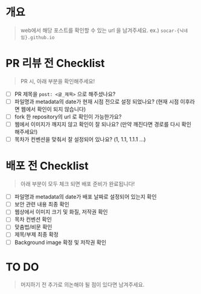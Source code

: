# 개요
> web에서 해당 포스트를 확인할 수 있는 url 을 남겨주세요.
ex.) `socar-{닉네임}.github.io`

# PR 리뷰 전 Checklist

> PR 시, 아래 부분을 확인해주세요! 

- [ ] PR 제목을 `post: <글_제목>` 으로 해주셨나요? 
- [ ] 파일명과 metadata의 date가 현재 시점 전으로 설정 되었나요? (현재 시점 이후라면 웹에서 확인이 되지 않습니다)
- [ ] fork 한 repository의 url 로 확인이 가능한가요?  
- [ ] 웹에서 이미지가 깨지지 않고 확인이 잘 되나요? (만약 깨진다면 경로를 다시 확인해주세요!)
- [ ] 목차가 컨벤션을 맞춰서 잘 설정되어 있나요? (1, 1.1, 1.1.1 ...)

# 배포 전 Checklist

> 아래 부분이 모두 체크 되면 배포 준비가 완료됩니다!

- [ ] 파일명과 metadata의 date가 배포 날짜로 설정되어 있는지 확인
- [ ] 보안 관련 내용 최종 확인
- [ ] 웹상에서 이미지 크기 및 화질, 저작권 확인
- [ ] 목차 컨벤션 확인 
- [ ] 맞춤법/비문 확인
- [ ] 제목/부제 최종 확정
- [ ] Background image 확정 및 저작권 확인

# TO DO 
> 머지하기 전 추가로 의논해야 될 점이 있다면 남겨주세요. 


